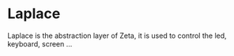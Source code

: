 # Laplace
Laplace is the abstraction layer of Zeta, it is used to control the led, keyboard, screen ...